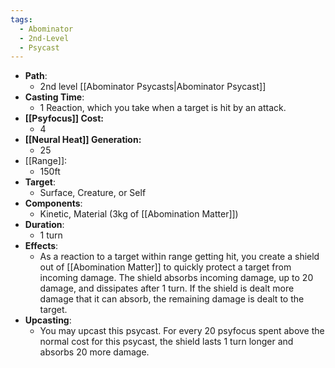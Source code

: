 ```yaml
---
tags:
  - Abominator
  - 2nd-Level
  - Psycast
---
```

- **Path**:
	- 2nd level [[Abominator Psycasts|Abominator Psycast]]
- **Casting Time**:
	- 1 Reaction, which you take when a target is hit by an attack.
- **[[Psyfocus]] Cost:**
	- 4
- **[[Neural Heat]] Generation:**
	- 25
- [[Range]]:
	- 150ft
- **Target**:
	- Surface, Creature, or Self
- **Components**:
	- Kinetic, Material (3kg of [[Abomination Matter]])
- **Duration**:
	- 1 turn
- **Effects**:
	- As a reaction to a target within range getting hit, you create a shield out of [[Abomination Matter]] to quickly protect a target from incoming damage. The shield absorbs incoming damage, up to 20 damage, and dissipates after 1 turn. If the shield is dealt more damage that it can absorb, the remaining damage is dealt to the target.
- **Upcasting**:
	- You may upcast this psycast. For every 20 psyfocus spent above the normal cost for this psycast, the shield lasts 1 turn longer and absorbs 20 more damage.
